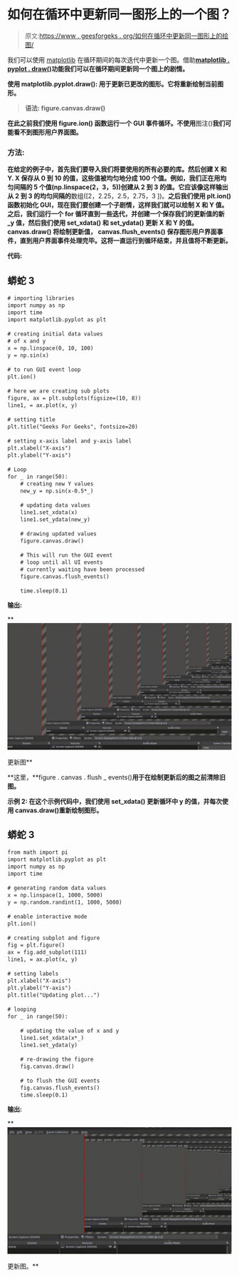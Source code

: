 # 如何在循环中更新同一图形上的一个图？

> 原文:[https://www . geesforgeks . org/如何在循环中更新同一图形上的绘图/](https://www.geeksforgeeks.org/how-to-update-a-plot-on-same-figure-during-the-loop/)

我们可以使用 [matplotlib](https://www.geeksforgeeks.org/python-introduction-matplotlib/) 在循环期间的每次迭代中更新一个图。借助[**matplotlib . pyplot . draw()**](https://www.geeksforgeeks.org/matplotlib-pyplot-draw-in-python/)**功能我们可以在循环期间更新同一个图上的剧情。**

****使用 matplotlib.pyplot.draw():** 用于更新已更改的图形。它将重新绘制当前图形。**

> ****语法:** figure.canvas.draw()**

**在此之前我们使用 **figure.ion()** 函数运行一个 GUI 事件循环。不使用**图注()**我们可能看不到图形用户界面图。**

### **方法:**

**在给定的例子中，首先我们要导入我们将要使用的所有必要的库。然后创建 **X** 和 **Y. X** 保存从 0 到 10 的值，这些值被均匀地分成 100 个值。例如，我们正在用均匀间隔的 5 个值(np.linspace(2，3，5))创建从 2 到 3 的值。它应该像这样输出从 2 到 3 的均匀间隔的**数组([2，2.25，2.5，2.75，3 ])。**之后我们使用 **plt.ion()** 函数初始化 GUI，现在我们要创建一个子剧情，这样我们就可以绘制 **X 和 Y** 值。之后，我们运行一个 for 循环直到一些迭代，并创建一个保存我们的更新值的新 _y 值，然后我们使用 **set_xdata()** 和 **set_ydata()** 更新 **X 和 Y** 的值。 **canvas.draw()** 将绘制更新值， **canvas.flush_events()** 保存图形用户界面事件，直到用户界面事件处理完毕。这将一直运行到循环结束，并且值将不断更新。**

****代码:****

## **蟒蛇 3**

```
# importing libraries
import numpy as np
import time
import matplotlib.pyplot as plt

# creating initial data values
# of x and y
x = np.linspace(0, 10, 100)
y = np.sin(x)

# to run GUI event loop
plt.ion()

# here we are creating sub plots
figure, ax = plt.subplots(figsize=(10, 8))
line1, = ax.plot(x, y)

# setting title
plt.title("Geeks For Geeks", fontsize=20)

# setting x-axis label and y-axis label
plt.xlabel("X-axis")
plt.ylabel("Y-axis")

# Loop
for _ in range(50):
    # creating new Y values
    new_y = np.sin(x-0.5*_)

    # updating data values
    line1.set_xdata(x)
    line1.set_ydata(new_y)

    # drawing updated values
    figure.canvas.draw()

    # This will run the GUI event
    # loop until all UI events
    # currently waiting have been processed
    figure.canvas.flush_events()

    time.sleep(0.1)
```

****输出:****

**![](img/d2a3b4dde78b83b2809e509a1905fb75.png)

更新图** 

**这里，**figure . canvas . flush _ events()**用于在绘制更新后的图之前清除旧图。**

****示例 2:** 在这个示例代码中，我们使用 **set_xdata()** 更新循环中 y 的值，并每次使用 canvas.draw()重新绘制图形。**

## **蟒蛇 3**

```
from math import pi
import matplotlib.pyplot as plt
import numpy as np
import time

# generating random data values
x = np.linspace(1, 1000, 5000)
y = np.random.randint(1, 1000, 5000)

# enable interactive mode
plt.ion()

# creating subplot and figure
fig = plt.figure()
ax = fig.add_subplot(111)
line1, = ax.plot(x, y)

# setting labels
plt.xlabel("X-axis")
plt.ylabel("Y-axis")
plt.title("Updating plot...")

# looping
for _ in range(50):

    # updating the value of x and y
    line1.set_xdata(x*_)
    line1.set_ydata(y)

    # re-drawing the figure
    fig.canvas.draw()

    # to flush the GUI events
    fig.canvas.flush_events()
    time.sleep(0.1)
```

****输出:****

**![](img/22458bf6242dc217693c65434e72820f.png)

更新图。**